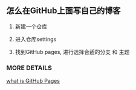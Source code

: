 ## 怎么在GitHub上面写自己的博客

1. 新建一个仓库

2. 进入仓库settings
 
3. 找到GitHub pages, 进行选择合适的分支 和 主题

### MORE DETAILS 

[what is GitHub Pages](https://pages.github.com/)
